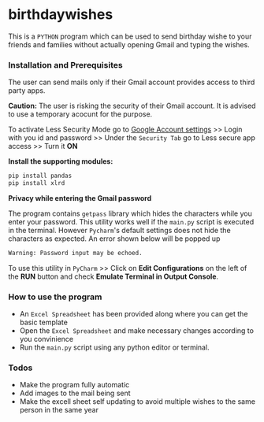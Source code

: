 # birthdaywishes

This is a ```PYTHON``` program which can be used to send birthday wishe to your friends and families without actually opening Gmail and typing the wishes.

### Installation and Prerequisites
The user can send mails only if their Gmail account provides access to third party apps. 

**Caution:** The user is risking the security of their Gmail account. It is advised to use a temporary acocunt for the purpose.

To activate Less Security Mode go to [Google Account settings](https://myaccount.google.com/lesssecureapps) >> Login with you id and password >> Under the ```Security Tab``` go to Less secure app access >> Turn it **ON**

**Install the supporting modules:**

```sh
pip install pandas
pip install xlrd
```

**Privacy while entering the Gmail password**

The program contains ```getpass``` library which hides the characters while you enter your password. This utility works well if the ```main.py``` script is executed in the terminal. However ```Pycharm```'s default settings does not hide the characters as expected. An error shown below will be popped up
```sh
Warning: Password input may be echoed.
```

To use this utility in ```PyCharm``` >> Click on **Edit Configurations** on the left of the **RUN** button and check **Emulate Terminal in Output Console**.

### How to use the program
* An ```Excel Spreadsheet``` has been provided along where you can get the basic template
* Open the ```Excel Spreadsheet``` and make necessary changes according to you convinience
* Run the ```main.py``` script using any python editor or terminal.

### Todos

 - Make the program fully automatic
 - Add images to the mail being sent
 - Make the excell sheet self updating to avoid multiple wishes to the same person in the same year
 
 
